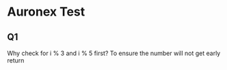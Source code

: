 # Auronex Test

## Q1

Why check for i % 3 and i % 5 first? To ensure the number will not get early return


